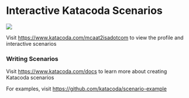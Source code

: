 # Interactive Katacoda Scenarios

[![](http://shields.katacoda.com/katacoda/mcaat2isadotcom/count.svg)](https://www.katacoda.com/mcaat2isadotcom "Get your profile on Katacoda.com")

Visit https://www.katacoda.com/mcaat2isadotcom to view the profile and interactive scenarios

### Writing Scenarios
Visit https://www.katacoda.com/docs to learn more about creating Katacoda scenarios

For examples, visit https://github.com/katacoda/scenario-example
